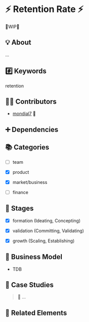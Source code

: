 # :zap: Retention Rate :zap:


:construction:WIP:construction:


## :bulb: About

...


## :hash: Keywords

retention


## :beers::pizza: Contributors

* [mondial7](https://github.com/mondial7) :tada:


## :heavy_plus_sign: Dependencies


## :books: Categories

- [ ] team
- [x] product
- [x] market/business
- [ ] finance


## :underage: Stages

- [x] formation (Ideating, Concepting)
- [x] validation (Committing, Validating)
- [x] growth (Scaling, Establishing)


## :memo: Business Model

* TDB


## :rocket: Case Studies

> :checkered_flag: ...


## :cake: Related Elements
